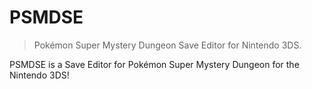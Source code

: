 # PSMDSE
> Pokémon Super Mystery Dungeon Save Editor for Nintendo 3DS.

PSMDSE is a Save Editor for Pokémon Super Mystery Dungeon for the Nintendo 3DS!
